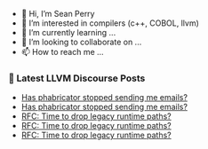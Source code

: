 - 👋 Hi, I’m Sean Perry
- 👀 I’m interested in compilers (c++, COBOL, llvm)
- 🌱 I’m currently learning ...
- 💞️ I’m looking to collaborate on ...
- 📫 How to reach me ...

<!---
s66perry/s66perry is a ✨ special ✨ repository because its `README.md` (this file) appears on your GitHub profile.
You can click the Preview link to take a look at your changes.
--->
### 📕 Latest LLVM Discourse Posts

<!-- DISCOURSE-LLVM:START -->
- [Has phabricator stopped sending me emails?](https://discourse.llvm.org/t/has-phabricator-stopped-sending-me-emails/64380#post_9)
- [Has phabricator stopped sending me emails?](https://discourse.llvm.org/t/has-phabricator-stopped-sending-me-emails/64380#post_8)
- [RFC: Time to drop legacy runtime paths?](https://discourse.llvm.org/t/rfc-time-to-drop-legacy-runtime-paths/64628#post_6)
- [RFC: Time to drop legacy runtime paths?](https://discourse.llvm.org/t/rfc-time-to-drop-legacy-runtime-paths/64628#post_5)
- [RFC: Time to drop legacy runtime paths?](https://discourse.llvm.org/t/rfc-time-to-drop-legacy-runtime-paths/64628#post_4)
<!-- DISCOURSE-LLVM:END -->
